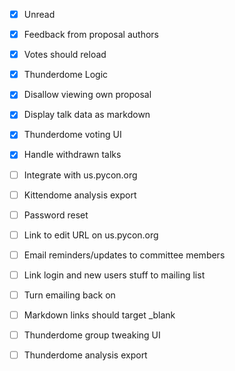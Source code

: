 - [x] Unread
- [x] Feedback from proposal authors
- [x] Votes should reload
- [x] Thunderdome Logic
- [x] Disallow viewing own proposal
- [x] Display talk data as markdown
- [x] Thunderdome voting UI
- [x] Handle withdrawn talks
- [ ] Integrate with us.pycon.org
- [ ] Kittendome analysis export
- [ ] Password reset
- [ ] Link to edit URL on us.pycon.org
- [ ] Email reminders/updates to committee members
- [ ] Link login and new users stuff to mailing list
- [ ] Turn emailing back on
- [ ] Markdown links should target _blank
- [ ] Thunderdome group tweaking UI
- [ ] Thunderdome analysis export


